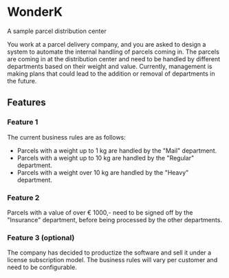 # WonderK
A sample parcel distribution center

You work at a parcel delivery company, and you are asked to design a system to automate the internal handling of parcels coming in. The parcels are coming in at the distribution center and need to be handled by different departments based on their weight and value. Currently, management is making plans that could lead to the addition or removal of departments in the future.

## Features

### Feature 1
The current business rules are as follows:
- Parcels with a weight up to 1 kg are handled by the "Mail" department.
- Parcels with a weight up to 10 kg are handled by the "Regular" department.
- Parcels with a weight over 10 kg are handled by the "Heavy" department.

### Feature 2
Parcels with a value of over € 1000,- need to be signed off by the "Insurance" department,
before being processed by the other departments.

### Feature 3 (optional)
The company has decided to productize the software and sell it under a license
subscription model. The business rules will vary per customer and need to be
configurable.
